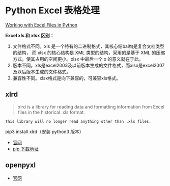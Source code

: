 # Python Excel 表格处理

[Working with Excel Files in Python](https://www.python-excel.org/)

**Excel xls 和 xlsx 区别：**

1. 文件格式不同。xls 是一个特有的二进制格式，其核心结bai构是复合文档类型的结构，
而 xlsx 的核心结构是 XML 类型的结构，采用的是基于 XML 的压缩方式，使其占用的空间更小。xlsx 中最后一个 x 的意义就在于此。
2. 版本不同。xls是excel2003及以前版本生成的文件格式，而xlsx是excel2007及以后版本生成的文件格式。
3. 兼容性不同。xlsx格式是向下兼容的，可兼容xls格式。

## xlrd

> xlrd is a library for reading data and formatting information from Excel files in the historical .xls format.

`This library will no longer read anything other than .xls files.`

pip3 install xlrd（安装 python3 版本）

- [官网](https://pypi.org/project/xlrd/)
- [pip 下载地址](https://pypi.org/project/xlrd/)

## openpyxl

- [官网](https://openpyxl.readthedocs.io)